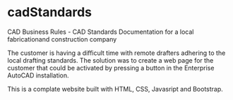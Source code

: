 # cadStandards
CAD Business Rules - CAD Standards Documentation for a local fabricationand construction company

The customer is having a difficult time with remote drafters adhering to the local drafting standards. 
The solution was to create a web page for the customer that could be activated by pressing a button in the Enterprise AutoCAD installation. 

This is a complate website built with HTML, CSS, Javasript and Bootstrap. 

